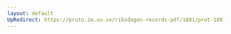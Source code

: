 ```yaml
---
layout: default
UpRedirect: https://pruto.im.uu.se/riksdagen-records-pdf/1881/prot-1881--fk--008/prot-1881--fk--008_001.pdf
---
```

